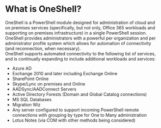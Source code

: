 # What is OneShell?
OneShell is a PowerShell module designed for administration of cloud and on premises services (specifically, but not only, Office 365 workloads and supporting on premises infrastructure) in a single PowerShell session.
OneShell provides administrators with a powerful per organization and per administrator profile system which allows for automation of connectivity (and reconnection, when necessary).  
OneShell supports automated connectivity to the following list of services, and is continually expanding to include additional workloads and services:
- Azure AD
- Exchange 2010 and later including Exchange Online
- SharePoint Online
- Skype/Lync on premises and Online
- AADSync/AADConnect Servers
- Active Directory Forests (Domain and Global Catalog connections)
- MS SQL Databases
- Migration Wiz
- Any server configured to support incoming PowerShell remote connections with grouping by type for One to Many administration
- Lotus Notes (via COM with other methods being considered)